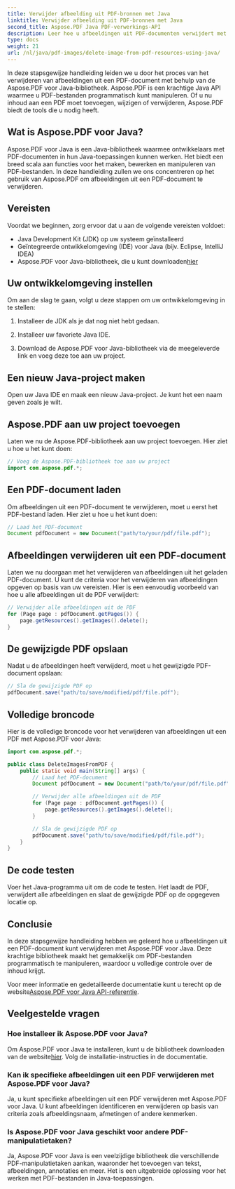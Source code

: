 ```yaml
---
title: Verwijder afbeelding uit PDF-bronnen met Java
linktitle: Verwijder afbeelding uit PDF-bronnen met Java
second_title: Aspose.PDF Java PDF-verwerkings-API
description: Leer hoe u afbeeldingen uit PDF-documenten verwijdert met Aspose.PDF voor Java. Stapsgewijze handleiding met broncode voor efficiënte PDF-manipulatie.
type: docs
weight: 21
url: /nl/java/pdf-images/delete-image-from-pdf-resources-using-java/
---
```


In deze stapsgewijze handleiding leiden we u door het proces van het verwijderen van afbeeldingen uit een PDF-document met behulp van de Aspose.PDF voor Java-bibliotheek. Aspose.PDF is een krachtige Java API waarmee u PDF-bestanden programmatisch kunt manipuleren. Of u nu inhoud aan een PDF moet toevoegen, wijzigen of verwijderen, Aspose.PDF biedt de tools die u nodig heeft.

## Wat is Aspose.PDF voor Java?

Aspose.PDF voor Java is een Java-bibliotheek waarmee ontwikkelaars met PDF-documenten in hun Java-toepassingen kunnen werken. Het biedt een breed scala aan functies voor het maken, bewerken en manipuleren van PDF-bestanden. In deze handleiding zullen we ons concentreren op het gebruik van Aspose.PDF om afbeeldingen uit een PDF-document te verwijderen.

## Vereisten

Voordat we beginnen, zorg ervoor dat u aan de volgende vereisten voldoet:

- Java Development Kit (JDK) op uw systeem geïnstalleerd
- Geïntegreerde ontwikkelomgeving (IDE) voor Java (bijv. Eclipse, IntelliJ IDEA)
-  Aspose.PDF voor Java-bibliotheek, die u kunt downloaden[hier](https://releases.aspose.com/pdf/java/)

## Uw ontwikkelomgeving instellen

Om aan de slag te gaan, volgt u deze stappen om uw ontwikkelomgeving in te stellen:

1. Installeer de JDK als je dat nog niet hebt gedaan.

2. Installeer uw favoriete Java IDE.

3. Download de Aspose.PDF voor Java-bibliotheek via de meegeleverde link en voeg deze toe aan uw project.

## Een nieuw Java-project maken

Open uw Java IDE en maak een nieuw Java-project. Je kunt het een naam geven zoals je wilt.

## Aspose.PDF aan uw project toevoegen

Laten we nu de Aspose.PDF-bibliotheek aan uw project toevoegen. Hier ziet u hoe u het kunt doen:

```java
// Voeg de Aspose.PDF-bibliotheek toe aan uw project
import com.aspose.pdf.*;
```

## Een PDF-document laden

Om afbeeldingen uit een PDF-document te verwijderen, moet u eerst het PDF-bestand laden. Hier ziet u hoe u het kunt doen:

```java
// Laad het PDF-document
Document pdfDocument = new Document("path/to/your/pdf/file.pdf");
```

## Afbeeldingen verwijderen uit een PDF-document

Laten we nu doorgaan met het verwijderen van afbeeldingen uit het geladen PDF-document. U kunt de criteria voor het verwijderen van afbeeldingen opgeven op basis van uw vereisten. Hier is een eenvoudig voorbeeld van hoe u alle afbeeldingen uit de PDF verwijdert:

```java
// Verwijder alle afbeeldingen uit de PDF
for (Page page : pdfDocument.getPages()) {
    page.getResources().getImages().delete();
}
```

## De gewijzigde PDF opslaan

Nadat u de afbeeldingen heeft verwijderd, moet u het gewijzigde PDF-document opslaan:

```java
// Sla de gewijzigde PDF op
pdfDocument.save("path/to/save/modified/pdf/file.pdf");
```

## Volledige broncode

Hier is de volledige broncode voor het verwijderen van afbeeldingen uit een PDF met Aspose.PDF voor Java:

```java
import com.aspose.pdf.*;

public class DeleteImagesFromPDF {
    public static void main(String[] args) {
        // Laad het PDF-document
        Document pdfDocument = new Document("path/to/your/pdf/file.pdf");

        // Verwijder alle afbeeldingen uit de PDF
        for (Page page : pdfDocument.getPages()) {
            page.getResources().getImages().delete();
        }

        // Sla de gewijzigde PDF op
        pdfDocument.save("path/to/save/modified/pdf/file.pdf");
    }
}
```

## De code testen

Voer het Java-programma uit om de code te testen. Het laadt de PDF, verwijdert alle afbeeldingen en slaat de gewijzigde PDF op de opgegeven locatie op.

## Conclusie

In deze stapsgewijze handleiding hebben we geleerd hoe u afbeeldingen uit een PDF-document kunt verwijderen met Aspose.PDF voor Java. Deze krachtige bibliotheek maakt het gemakkelijk om PDF-bestanden programmatisch te manipuleren, waardoor u volledige controle over de inhoud krijgt.

 Voor meer informatie en gedetailleerde documentatie kunt u terecht op de website[Aspose.PDF voor Java API-referentie](https://reference.aspose.com/pdf/java/).

## Veelgestelde vragen

### Hoe installeer ik Aspose.PDF voor Java?

 Om Aspose.PDF voor Java te installeren, kunt u de bibliotheek downloaden van de website[hier](https://releases.aspose.com/pdf/java/). Volg de installatie-instructies in de documentatie.

### Kan ik specifieke afbeeldingen uit een PDF verwijderen met Aspose.PDF voor Java?

Ja, u kunt specifieke afbeeldingen uit een PDF verwijderen met Aspose.PDF voor Java. U kunt afbeeldingen identificeren en verwijderen op basis van criteria zoals afbeeldingsnaam, afmetingen of andere kenmerken.

### Is Aspose.PDF voor Java geschikt voor andere PDF-manipulatietaken?

Ja, Aspose.PDF voor Java is een veelzijdige bibliotheek die verschillende PDF-manipulatietaken aankan, waaronder het toevoegen van tekst, afbeeldingen, annotaties en meer. Het is een uitgebreide oplossing voor het werken met PDF-bestanden in Java-toepassingen.